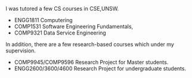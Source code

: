 I was tutored a few CS courses in CSE,UNSW.
* ENGG1811 Computering
* COMP1531 Software Engineering Fundamentals,
* COMP9321 Data Service Engineering

In addition, there are a few research-based courses which under my supervision.
* COMP9945/COMP9596 Research Project for Master students.
* ENGG2600/3600/4600 Research Project for undergraduate students.
